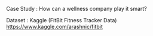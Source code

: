 Case Study : How can a wellness company play it smart?

Dataset : Kaggle (FitBit Fitness Tracker Data) https://www.kaggle.com/arashnic/fitbit
